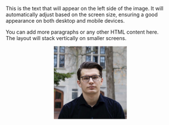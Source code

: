 <div style="display: flex; flex-wrap: wrap; align-items: center; max-width: 800px; margin: 0 auto; padding: 0 20px;">
    <div style="flex: 1; min-width: 250px; padding-right: 20px;">
        <p>
            This is the text that will appear on the left side of the image. It will automatically adjust based on the screen size, ensuring a good appearance on both desktop and mobile devices.
        </p>
        <p>
            You can add more paragraphs or any other HTML content here. The layout will stack vertically on smaller screens.
        </p>
    </div>
    <div style="flex: 1; min-width: 250px; display: flex; justify-content: center;">
        <img src="images/Career photo.JPG" alt="Alt text" style="width: 100%; max-width: 200px; height: auto;">
    </div>
</div>


